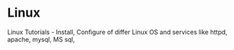 # Linux
Linux Tutorials - Install, Configure of differ Linux OS and services like httpd, apache, mysql, MS sql, 
